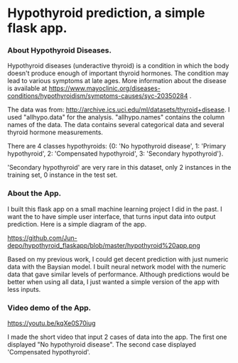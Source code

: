 # Hypothyroid prediction, a simple flask app. 

### About Hypothyroid Diseases.
Hypothyroid diseases (underactive thyroid) is a condition in which the body doesn't produce enough of important thyroid hormones. The condition may lead to various symptoms at late ages. More information about the disease is available at https://www.mayoclinic.org/diseases-conditions/hypothyroidism/symptoms-causes/syc-20350284 .

The data was from: http://archive.ics.uci.edu/ml/datasets/thyroid+disease. I used "allhypo.data" for the analysis. "allhypo.names" contains the column names of the data. The data contains several categorical data and several thyroid hormone measurements.

There are 4 classes hypothyroids:
{0: 'No hypothyroid disease', 1: 'Primary hypothyroid', 2: 'Compensated hypothyroid', 3: 'Secondary hypothyroid'}.

'Secondary hypothyroid' are very rare in this dataset, only 2 instances in the training set, 0 instance in the test set.  

### About the App.  
I built this flask app on a small machine learning project I did in the past. I want the to have simple user interface, that turns input data into output prediction.  Here is a simple diagram of the app. 

https://github.com/Jun-depo/hypothyroid_flaskapp/blob/master/hypothyroid%20app.png


Based on my previous work, I could get decent prediction with just numeric data with the Baysian model. I built neural network model with the numeric data that gave similar levels of performance. Although predictions would be better when using all data, I just wanted a simple version of the app with less inputs.


### Video demo of the App.  
https://youtu.be/kqXe0S70iug

I made the short video that input 2 cases of data into the app.  The first one displayed "No hypothyroid disease". The second case displayed 'Compensated hypothyroid'.  
